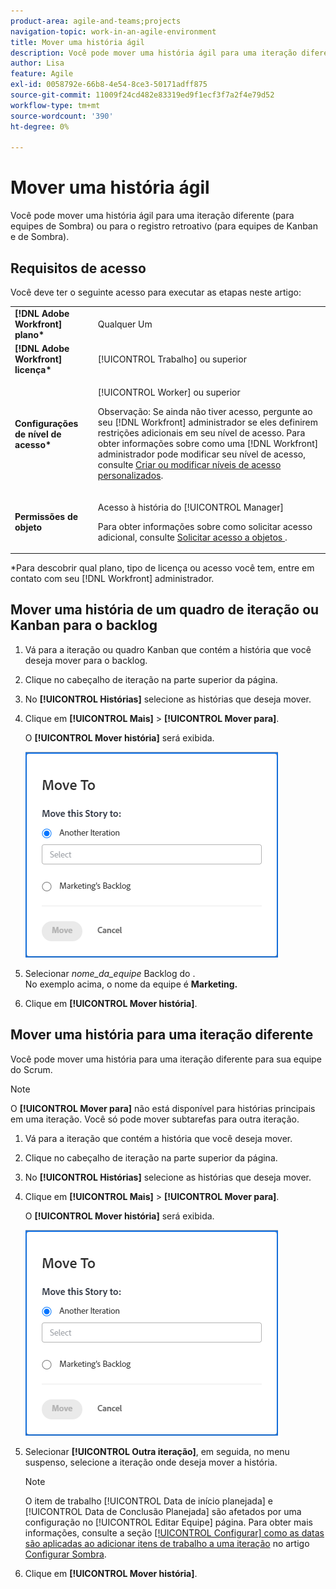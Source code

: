 ```yaml
---
product-area: agile-and-teams;projects
navigation-topic: work-in-an-agile-environment
title: Mover uma história ágil
description: Você pode mover uma história ágil para uma iteração diferente (para equipes de Sombra) ou para o registro retroativo (para equipes de Kanban e de Sombra).
author: Lisa
feature: Agile
exl-id: 0058792e-66b8-4e54-8ce3-50171adff875
source-git-commit: 11009f24cd482e83319ed9f1ecf3f7a2f4e79d52
workflow-type: tm+mt
source-wordcount: '390'
ht-degree: 0%

---
```


# Mover uma história ágil

Você pode mover uma história ágil para uma iteração diferente (para equipes de Sombra) ou para o registro retroativo (para equipes de Kanban e de Sombra).

## Requisitos de acesso

Você deve ter o seguinte acesso para executar as etapas neste artigo:

<table style="table-layout:auto"> 
 <col> 
 </col> 
 <col> 
 </col> 
 <tbody> 
  <tr> 
   <td role="rowheader"><strong>[!DNL Adobe Workfront] plano*</strong></td> 
   <td> <p>Qualquer Um</p> </td> 
  </tr> 
  <tr> 
   <td role="rowheader"><strong>[!DNL Adobe Workfront] licença*</strong></td> 
   <td> <p>[!UICONTROL Trabalho] ou superior</p> </td> 
  </tr> 
  <tr> 
   <td role="rowheader"><strong>Configurações de nível de acesso*</strong></td> 
   <td> <p>[!UICONTROL Worker] ou superior</p> <p>Observação: Se ainda não tiver acesso, pergunte ao seu [!DNL Workfront] administrador se eles definirem restrições adicionais em seu nível de acesso. Para obter informações sobre como uma [!DNL Workfront] administrador pode modificar seu nível de acesso, consulte <a href="../../administration-and-setup/add-users/configure-and-grant-access/create-modify-access-levels.md" class="MCXref xref">Criar ou modificar níveis de acesso personalizados</a>.</p> </td> 
  </tr> 
  <tr> 
   <td role="rowheader"><strong>Permissões de objeto</strong></td> 
   <td> <p>Acesso à história do [!UICONTROL Manager]</p> <p>Para obter informações sobre como solicitar acesso adicional, consulte <a href="../../workfront-basics/grant-and-request-access-to-objects/request-access.md" class="MCXref xref">Solicitar acesso a objetos </a>.</p> </td> 
  </tr> 
 </tbody> 
</table>

&#42;Para descobrir qual plano, tipo de licença ou acesso você tem, entre em contato com seu [!DNL Workfront] administrador.

## Mover uma história de um quadro de iteração ou Kanban para o backlog

1. Vá para a iteração ou quadro Kanban que contém a história que você deseja mover para o backlog.
1. Clique no cabeçalho de iteração na parte superior da página.
1. No **[!UICONTROL Histórias]** selecione as histórias que deseja mover.
1. Clique em **[!UICONTROL Mais]** > **[!UICONTROL Mover para]**.

   O **[!UICONTROL Mover história]** será exibida.

   ![Caixa de diálogo Mover história](assets/iteration-story-move.png)

1. Selecionar *nome_da_equipe* Backlog do .\
   No exemplo acima, o nome da equipe é &#x200B; **Marketing.**

1. Clique em **[!UICONTROL Mover história]**.

## Mover uma história para uma iteração diferente

Você pode mover uma história para uma iteração diferente para sua equipe do Scrum.

>[!NOTE]
>
>O **[!UICONTROL Mover para]** não está disponível para histórias principais em uma iteração. Você só pode mover subtarefas para outra iteração.

1. Vá para a iteração que contém a história que você deseja mover.
1. Clique no cabeçalho de iteração na parte superior da página.
1. No **[!UICONTROL Histórias]** selecione as histórias que deseja mover.
1. Clique em **[!UICONTROL Mais]** > **[!UICONTROL Mover para]**.

   O **[!UICONTROL Mover história]** será exibida.

   ![Caixa de diálogo Mover história](assets/iteration-story-move.png)

1. Selecionar **[!UICONTROL Outra iteração]**, em seguida, no menu suspenso, selecione a iteração onde deseja mover a história.

   >[!NOTE]
   >
   >O item de trabalho [!UICONTROL Data de início planejada] e [!UICONTROL Data de Conclusão Planejada] são afetados por uma configuração no [!UICONTROL Editar Equipe] página. Para obter mais informações, consulte a seção [[!UICONTROL Configurar] como as datas são aplicadas ao adicionar itens de trabalho a uma iteração](../../agile/get-started-with-agile-in-workfront/configure-scrum.md#configur5) no artigo [Configurar Sombra](../../agile/get-started-with-agile-in-workfront/configure-scrum.md).

1. Clique em **[!UICONTROL Mover história]**.
